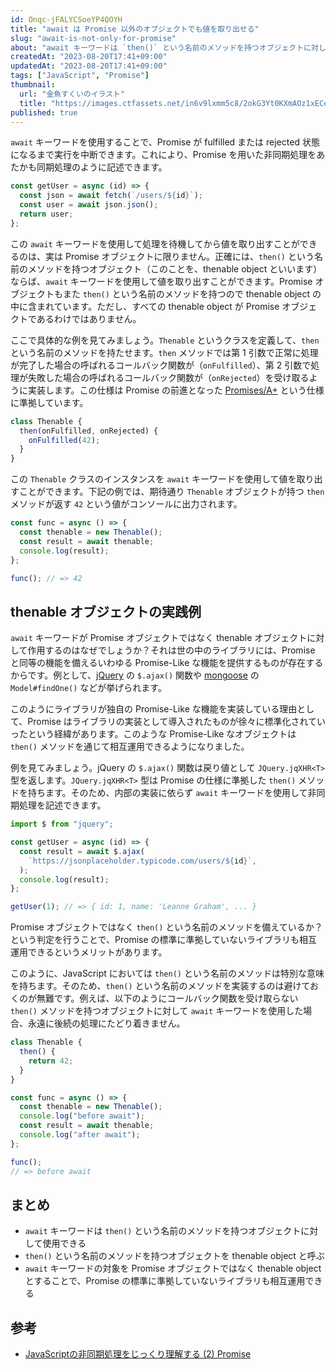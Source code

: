 ```yaml
---
id: Onqc-jFALYCSoeYP4QOYH
title: "await は Promise 以外のオブジェクトでも値を取り出せる"
slug: "await-is-not-only-for-promise"
about: "await キーワードは `then()` という名前のメソッドを持つオブジェクトに対して使用できます。このようなオブジェクトを thenable object と呼びます。await キーワードが Promise オブジェクトではなく thenable オブジェクトを対象としているのは、ライブラリの相互運用のためです。"
createdAt: "2023-08-20T17:41+09:00"
updatedAt: "2023-08-20T17:41+09:00"
tags: ["JavaScript", "Promise"]
thumbnail:
  url: "金魚すくいのイラスト"
  title: "https://images.ctfassets.net/in6v9lxmm5c8/2okG3Yt0KXmAOz1xECemkd/4705c28d4b1a453ad56a5fe628f371c0/kingyo-sukui_18384.png"
published: true
---
```


`await` キーワードを使用することで、Promise が fulfilled または rejected 状態になるまで実行を中断できます。これにより、Promise を用いた非同期処理をあたかも同期処理のように記述できます。

```js
const getUser = async (id) => {
  const json = await fetch(`/users/${id}`);
  const user = await json.json();
  return user;
};
```

この `await` キーワードを使用して処理を待機してから値を取り出すことができるのは、実は Promise オブジェクトに限りません。正確には、`then()` という名前のメソッドを持つオブジェクト（このことを、thenable object といいます）ならば、`await` キーワードを使用して値を取り出すことができます。Promise オブジェクトもまた `then()` という名前のメソッドを持つので thenable object の中に含まれています。ただし、すべての thenable object が Promise オブジェクトであるわけではありません。

ここで具体的な例を見てみましょう。`Thenable` というクラスを定義して、`then` という名前のメソッドを持たせます。`then` メソッドでは第 1 引数で正常に処理が完了した場合の呼ばれるコールバック関数が（`onFulfilled`）、第 2 引数で処理が失敗した場合の呼ばれるコールバック関数が（`onRejected`）を受け取るように実装します。この仕様は Promise の前進となった [Promises/A+](https://promisesaplus.com/) という仕様に準拠しています。

```js
class Thenable {
  then(onFulfilled, onRejected) {
    onFulfilled(42);
  }
}
```

この `Thenable` クラスのインスタンスを `await` キーワードを使用して値を取り出すことができます。下記の例では、期待通り `Thenable` オブジェクトが持つ `then` メソッドが返す `42` という値がコンソールに出力されます。

```js
const func = async () => {
  const thenable = new Thenable();
  const result = await thenable;
  console.log(result);
};

func(); // => 42
```

## thenable オブジェクトの実践例

`await` キーワードが Promise オブジェクトではなく thenable オブジェクトに対して作用するのはなぜでしょうか？それは世の中のライブラリには、Promise と同等の機能を備えるいわゆる Promise-Like な機能を提供するものが存在するからです。例として、[jQuery](https://jquery.com/) の `$.ajax()` 関数や [mongoose](https://mongoosejs.com/) の `Model#findOne()` などが挙げられます。

このようにライブラリが独自の Promise-Like な機能を実装している理由として、Promise はライブラリの実装として導入されたものが徐々に標準化されていったという経緯があります。このような Promise-Like なオブジェクトは `then()` メソッドを通じて相互運用できるようになりました。

例を見てみましょう。jQuery の `$.ajax()` 関数は戻り値として `JQuery.jqXHR<T>` 型を返します。`JQuery.jqXHR<T>` 型は Promise の仕様に準拠した `then()` メソッドを持ちます。そのため、内部の実装に依らず `await` キーワードを使用して非同期処理を記述できます。

```js
import $ from "jquery";

const getUser = async (id) => {
  const result = await $.ajax(
    `https://jsonplaceholder.typicode.com/users/${id}`,
  );
  console.log(result);
};

getUser(1); // => { id: 1, name: 'Leanne Graham', ... }
```

Promise オブジェクトではなく `then()` という名前のメソッドを備えているか？という判定を行うことで、Promise の標準に準拠していないライブラリも相互運用できるというメリットがあります。

このように、JavaScript においては `then()` という名前のメソッドは特別な意味を持ちます。そのため、`then()` という名前のメソッドを実装するのは避けておくのが無難です。例えば、以下のようにコールバック関数を受け取らない `then()` メソッドを持つオブジェクトに対して `await` キーワードを使用した場合、永遠に後続の処理にたどり着きません。

```js
class Thenable {
  then() {
    return 42;
  }
}

const func = async () => {
  const thenable = new Thenable();
  console.log("before await");
  const result = await thenable;
  console.log("after await");
};

func();
// => before await
```

## まとめ

- `await` キーワードは `then()` という名前のメソッドを持つオブジェクトに対して使用できる
- `then()` という名前のメソッドを持つオブジェクトを thenable object と呼ぶ
- `await` キーワードの対象を Promise オブジェクトではなく thenable object とすることで、Promise の標準に準拠していないライブラリも相互運用できる

## 参考

- [JavaScriptの非同期処理をじっくり理解する (2) Promise](https://zenn.dev/qnighy/articles/0aa6ec47248d80)
